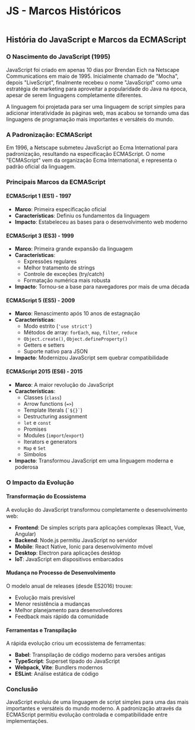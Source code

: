 # JS - Marcos Históricos

<figure><img src="https://media.licdn.com/dms/image/v2/D4E12AQF0JYXlEko4Jw/article-inline_image-shrink_1000_1488/article-inline_image-shrink_1000_1488/0/1675182712808?e=1753920000&#x26;v=beta&#x26;t=4t3jCBZxWchQfpGiuJimueSt01IBpUnzBOdeUfEWs9c" alt=""><figcaption></figcaption></figure>

## História do JavaScript e Marcos da ECMAScript

### O Nascimento do JavaScript (1995)

JavaScript foi criado em apenas 10 dias por Brendan Eich na Netscape Communications em maio de 1995. Inicialmente chamado de "Mocha", depois "LiveScript", finalmente recebeu o nome "JavaScript" como uma estratégia de marketing para aproveitar a popularidade do Java na época, apesar de serem linguagens completamente diferentes.

A linguagem foi projetada para ser uma linguagem de script simples para adicionar interatividade às páginas web, mas acabou se tornando uma das linguagens de programação mais importantes e versáteis do mundo.

### A Padronização: ECMAScript

Em 1996, a Netscape submeteu JavaScript ao Ecma International para padronização, resultando na especificação ECMAScript. O nome "ECMAScript" vem da organização Ecma International, e representa o padrão oficial da linguagem.

### Principais Marcos da ECMAScript

#### ECMAScript 1 (ES1) - 1997

* **Marco**: Primeira especificação oficial
* **Características**: Definiu os fundamentos da linguagem
* **Impacto**: Estabeleceu as bases para o desenvolvimento web moderno

#### ECMAScript 3 (ES3) - 1999

* **Marco**: Primeira grande expansão da linguagem
* **Características**:
  * Expressões regulares
  * Melhor tratamento de strings
  * Controle de exceções (try/catch)
  * Formatação numérica mais robusta
* **Impacto**: Tornou-se a base para navegadores por mais de uma década

#### ECMAScript 5 (ES5) - 2009

* **Marco**: Renascimento após 10 anos de estagnação
* **Características**:
  * Modo estrito (`'use strict'`)
  * Métodos de array: `forEach`, `map`, `filter`, `reduce`
  * `Object.create()`, `Object.defineProperty()`
  * Getters e setters
  * Suporte nativo para JSON
* **Impacto**: Modernizou JavaScript sem quebrar compatibilidade

#### ECMAScript 2015 (ES6) - 2015

* **Marco**: A maior revolução do JavaScript
* **Características**:
  * Classes (`class`)
  * Arrow functions (`=>`)
  * Template literals (`` `${}` ``)
  * Destructuring assignment
  * `let` e `const`
  * Promises
  * Modules (`import`/`export`)
  * Iterators e generators
  * `Map` e `Set`
  * Símbolos
* **Impacto**: Transformou JavaScript em uma linguagem moderna e poderosa

### O Impacto da Evolução

#### Transformação do Ecossistema

A evolução do JavaScript transformou completamente o desenvolvimento web:

* **Frontend**: De simples scripts para aplicações complexas (React, Vue, Angular)
* **Backend**: Node.js permitiu JavaScript no servidor
* **Mobile**: React Native, Ionic para desenvolvimento móvel
* **Desktop**: Electron para aplicações desktop
* **IoT**: JavaScript em dispositivos embarcados

#### Mudança no Processo de Desenvolvimento

O modelo anual de releases (desde ES2016) trouxe:

* Evolução mais previsível
* Menor resistência a mudanças
* Melhor planejamento para desenvolvedores
* Feedback mais rápido da comunidade

#### Ferramentas e Transpilação

A rápida evolução criou um ecossistema de ferramentas:

* **Babel**: Transpilação de código moderno para versões antigas
* **TypeScript**: Superset tipado do JavaScript
* **Webpack, Vite**: Bundlers modernos
* **ESLint**: Análise estática de código

### Conclusão

JavaScript evoluiu de uma linguagem de script simples para uma das mais importantes e versáteis do mundo moderno. A padronização através da ECMAScript permitiu evolução controlada e compatibilidade entre implementações.

